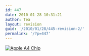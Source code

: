 ```yaml
---
id: 447
date: 2010-01-28 10:31:21
author: Tea
layout: revision
guid: '/2010/01/28/445-revision-2/'
permalink: '/?p=447'
---
```


[![Apple A4 Chip](/blog/wp-content/uploads/2010/01/a4-apple-chip-top-1-300x168.jpg "Apple A4 Chip")](/blog/wp-content/uploads/2010/01/a4-apple-chip-top-1.jpg)